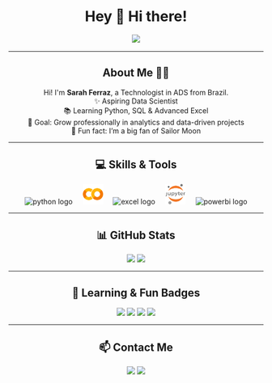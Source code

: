 <h1 align="center">Hey 👋 Hi there!</h1>
<div align="center">
  <img height="200" src="https://media1.giphy.com/media/v1.Y2lkPTc5MGI3NjExMDA1ZnlweGhrY2d3eXIweW01ZGs3YTR3Y3F5M3dmOXAxa3AzNnlwOCZlcD12MV9pbnRlcm5hbF9naWZfYnlfaWQmY3Q9Zw/0UcWwQreelWsR48UtD/giphy.gif"  />
</div>

---

<h2 align="center">About Me 🌙✨</h2>

<p align="center">
Hi! I'm <b>Sarah Ferraz</b>, a Technologist in ADS from Brazil.<br>
✨ Aspiring Data Scientist<br>
📚 Learning Python, SQL & Advanced Excel<br>
🎯 Goal: Grow professionally in analytics and data-driven projects<br>
🌸 Fun fact: I’m a big fan of Sailor Moon<br>
</p>

---

<h2 align="center">💻 Skills & Tools</h2>
<div align="center">
  <img src="https://cdn.jsdelivr.net/gh/devicons/devicon/icons/python/python-original.svg" height="40" alt="python logo"/>
  <img width="12"/>
  <img src="https://github.com/devicons/devicon/blob/v2.17.0/icons/googlecolab/googlecolab-original.svg" height="40" alt="googlecolab logo"/>
  <img width="12"/>
  <img src="https://github.com/sempostma/office365-icons/blob/master/svg/excel.svg" height="40" alt="excel logo"/>
  <img width="12"/>
  <img src="https://github.com/devicons/devicon/blob/v2.17.0/icons/jupyter/jupyter-original-wordmark.svg" height="40" alt="jupyter logo"/>
  <img width="12"/>
  <img src="https://github.com/microsoft/PowerBI-Icons/blob/main/SVG/Power-BI.svg" height="40" alt="powerbi logo"/>
</div>

---

<h2 align="center">📊 GitHub Stats</h2>
<div align="center">
  <img height="150em" src="https://github-readme-stats.vercel.app/api?username=sarahferraz&show_icons=true&theme=radical&hide_border=true&count_private=true"/>
  <img height="150em" src="https://github-readme-stats.vercel.app/api/top-langs/?username=sarahferraz&layout=compact&langs_count=5&theme=radical&hide_border=true"/>
</div>

---

<h2 align="center">🌱 Learning & Fun Badges</h2>
<p align="center">
  <img src="https://img.shields.io/badge/Python-learning-blue?style=for-the-badge&logo=python&logoColor=white"/>
  <img src="https://img.shields.io/badge/SQL-learning-orange?style=for-the-badge&logo=sqlite&logoColor=white"/>
  <img src="https://img.shields.io/badge/PowerBI-learning-yellow?style=for-the-badge&logo=microsoft-power-bi&logoColor=white"/>
  <img src="https://img.shields.io/badge/Sailor_Moon-🌙-pink?style=for-the-badge"/>
</p>

---

<h2 align="center">📫 Contact Me</h2>
<p align="center">
  <a href="mailto:sarah.guttemberg@hotmail.com"><img src="https://img.shields.io/badge/Email-D14836?style=for-the-badge&logo=gmail&logoColor=white"/></a>
  <a href="https://www.linkedin.com/in/sarahferraz/"><img src="https://img.shields.io/badge/LinkedIn-0A66C2?style=for-the-badge&logo=linkedin&logoColor=white"/></a>
</p>
